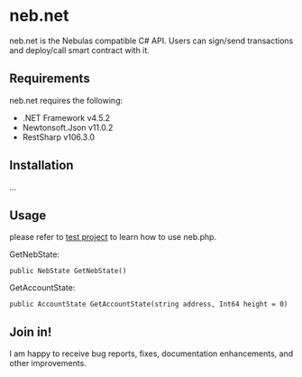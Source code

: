 # neb.net

neb.net is the Nebulas compatible C# API. 
Users can sign/send transactions and deploy/call smart contract with it.

## Requirements
neb.net requires the following:

- .NET Framework v4.5.2
- Newtonsoft.Json v11.0.2
- RestSharp v106.3.0

## Installation
...

## Usage

please refer to [test project](/src/NebulasAPI.Tests) to learn how to use neb.php.

GetNebState:
```
public NebState GetNebState()
```

GetAccountState:
```
public AccountState GetAccountState(string address, Int64 height = 0)
```

## Join in!

I am happy to receive bug reports, fixes, documentation enhancements, and other improvements.




